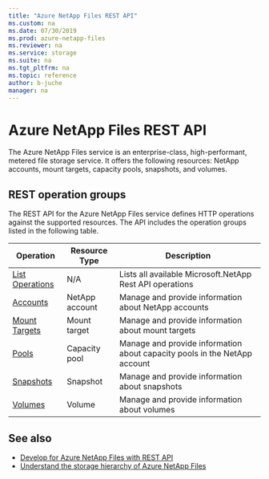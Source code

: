 ```yaml
---
title: "Azure NetApp Files REST API"
ms.custom: na
ms.date: 07/30/2019
ms.prod: azure-netapp-files
ms.reviewer: na
ms.service: storage
ms.suite: na
ms.tgt_pltfrm: na
ms.topic: reference
author: b-juche
manager: na
---
```

# Azure NetApp Files REST API
The Azure NetApp Files service is an enterprise-class, high-performant, metered file storage service. It offers the following resources: NetApp accounts, mount targets, capacity pools, snapshots, and volumes. 

## REST operation groups

The REST API for the Azure NetApp Files service defines HTTP operations against the supported resources. The API includes the operation groups listed in the following table. 

|Operation|Resource Type|Description|  
|---------------|-------------------|-----------------|  
|[List Operations](https://docs.microsoft.com/rest/api/netapp/operations/list) |N/A |Lists all available Microsoft.NetApp Rest API operations |
|[Accounts](https://docs.microsoft.com/rest/api/netapp/accounts) |NetApp account |Manage and provide information about NetApp accounts |
|[Mount Targets](https://docs.microsoft.com/rest/api/netapp/mounttargets) |Mount target |Manage and provide information about mount targets |
|[Pools](https://docs.microsoft.com/rest/api/netapp/pools) |Capacity pool |Manage and provide information about capacity pools in the NetApp account |
|[Snapshots](https://docs.microsoft.com/rest/api/netapp/snapshots) |Snapshot |Manage and provide information about snapshots |
|[Volumes](https://docs.microsoft.com/rest/api/netapp/volumes) |Volume |Manage and provide information about volumes |

## See also
* [Develop for Azure NetApp Files with REST API](https://docs.microsoft.com/azure/azure-netapp-files/azure-netapp-files-develop-with-rest-api)
* [Understand the storage hierarchy of Azure NetApp Files](https://docs.microsoft.com/azure/azure-netapp-files/azure-netapp-files-understand-storage-hierarchy)
